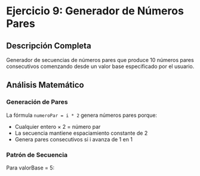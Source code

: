 # Ejercicio 9: Generador de Números Pares

## Descripción Completa
Generador de secuencias de números pares que produce 10 números pares consecutivos comenzando desde un valor base especificado por el usuario.

## Análisis Matemático

### Generación de Pares
La fórmula `numeroPar = i * 2` genera números pares porque:
- Cualquier entero × 2 = número par
- La secuencia mantiene espaciamiento constante de 2
- Genera pares consecutivos si i avanza de 1 en 1

### Patrón de Secuencia
Para valorBase = 5: